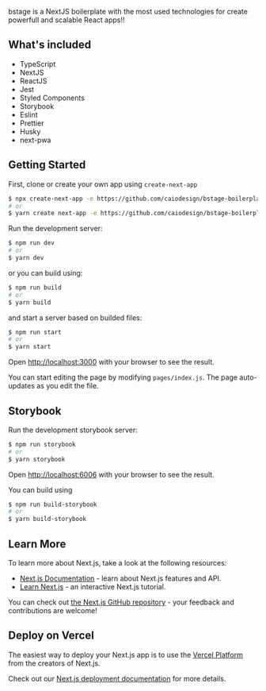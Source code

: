 bstage is a NextJS boilerplate with the most used technologies for create powerfull and scalable React apps!!

## What's included
- TypeScript
- NextJS
- ReactJS
- Jest
- Styled Components
- Storybook
- Eslint
- Prettier
- Husky
- next-pwa


## Getting Started

First, clone or create your own app using `create-next-app`

```bash
$ npx create-next-app -e https://github.com/caiodesign/bstage-boilerplate
# or
$ yarn create next-app -e https://github.com/caiodesign/bstage-boilerplate
```

Run the development server:

```bash
$ npm run dev
# or
$ yarn dev
```

or you can build using:
```bash
$ npm run build
# or
$ yarn build
```

and start a server based on builded files:
```bash
$ npm run start
# or
$ yarn start
```

Open [http://localhost:3000](http://localhost:3000) with your browser to see the result.

You can start editing the page by modifying `pages/index.js`. The page auto-updates as you edit the file.


## Storybook
Run the development storybook server:

```bash
$ npm run storybook
# or
$ yarn storybook
```
Open [http://localhost:6006](http://localhost:6006) with your browser to see the result.

You can build using 
```bash
$ npm run build-storybook
# or
$ yarn build-storybook
```


## Learn More

To learn more about Next.js, take a look at the following resources:

- [Next.js Documentation](https://nextjs.org/docs) - learn about Next.js features and API.
- [Learn Next.js](https://nextjs.org/learn) - an interactive Next.js tutorial.

You can check out [the Next.js GitHub repository](https://github.com/vercel/next.js/) - your feedback and contributions are welcome!

## Deploy on Vercel

The easiest way to deploy your Next.js app is to use the [Vercel Platform](https://vercel.com/import?utm_medium=default-template&filter=next.js&utm_source=create-next-app&utm_campaign=create-next-app-readme) from the creators of Next.js.

Check out our [Next.js deployment documentation](https://nextjs.org/docs/deployment) for more details.
